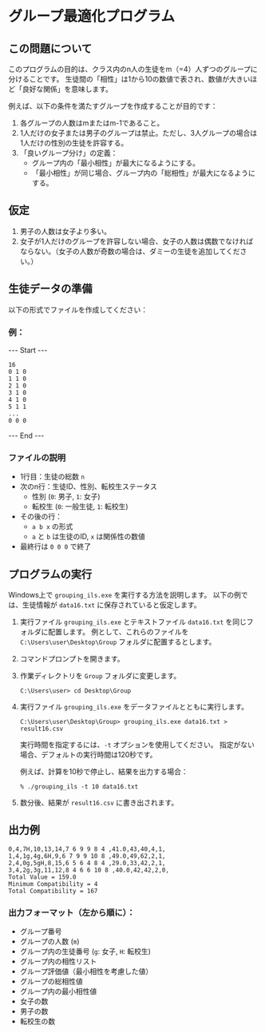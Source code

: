 # グループ最適化プログラム

## この問題について

このプログラムの目的は、クラス内のn人の生徒をm（=4）人ずつのグループに分けることです。 生徒間の「相性」は1から10の数値で表され、数値が大きいほど「良好な関係」を意味します。

例えば、以下の条件を満たすグループを作成することが目的です：

1. 各グループの人数はmまたはm-1であること。
2. 1人だけの女子または男子のグループは禁止。ただし、3人グループの場合は1人だけの性別の生徒を許容する。
3. 「良いグループ分け」の定義：
   - グループ内の「最小相性」が最大になるようにする。
   - 「最小相性」が同じ場合、グループ内の「総相性」が最大になるようにする。

## 仮定

1. 男子の人数は女子より多い。
2. 女子が1人だけのグループを許容しない場合、女子の人数は偶数でなければならない。（女子の人数が奇数の場合は、ダミーの生徒を追加してください。）

## 生徒データの準備

以下の形式でファイルを作成してください：

### 例：

--- Start ---

```
16
0 1 0
1 1 0
2 1 0
3 1 0
4 1 0
5 1 1
...
0 0 0
```

--- End ---

### ファイルの説明

- 1行目：生徒の総数 `n`
- 次のn行：生徒ID、性別、転校生ステータス
  - 性別 (`0`: 男子, `1`: 女子)
  - 転校生 (`0`: 一般生徒, `1`: 転校生)
- その後の行：
  - `a b x` の形式
  - `a` と `b` は生徒のID, `x` は関係性の数値
- 最終行は `0 0 0` で終了

## プログラムの実行

Windows上で `grouping_ils.exe` を実行する方法を説明します。 以下の例では、生徒情報が `data16.txt` に保存されていると仮定します。

1. 実行ファイル `grouping_ils.exe` とテキストファイル `data16.txt` を同じフォルダに配置します。 例として、これらのファイルを `C:\Users\user\Desktop\Group` フォルダに配置するとします。

2. コマンドプロンプトを開きます。

3. 作業ディレクトリを `Group` フォルダに変更します。

   ```
   C:\Users\user> cd Desktop\Group
   ```

4. 実行ファイル `grouping_ils.exe` をデータファイルとともに実行します。

   ```
   C:\Users\user\Desktop\Group> grouping_ils.exe data16.txt > result16.csv
   ```

   実行時間を指定するには、`-t` オプションを使用してください。 指定がない場合、デフォルトの実行時間は120秒です。

   例えば、計算を10秒で停止し、結果を出力する場合：

   ```
   % ./grouping_ils -t 10 data16.txt
   ```

5. 数分後、結果が `result16.csv` に書き出されます。

## 出力例

```
0,4,7H,10,13,14,7 6 9 9 8 4 ,41.0,43,40,4,1,
1,4,1g,4g,6H,9,6 7 9 9 10 8 ,49.0,49,62,2,1,
2,4,0g,5gH,8,15,6 5 6 4 8 4 ,29.0,33,42,2,1,
3,4,2g,3g,11,12,8 4 6 6 10 8 ,40.0,42,42,2,0,
Total Value = 159.0
Minimum Compatibility = 4
Total Compatibility = 167
```

### 出力フォーマット（左から順に）：

- グループ番号
- グループの人数 (`m`)
- グループ内の生徒番号 (`g`: 女子, `H`: 転校生)
- グループ内の相性リスト
- グループ評価値（最小相性を考慮した値）
- グループの総相性値
- グループ内の最小相性値
- 女子の数
- 男子の数
- 転校生の数
